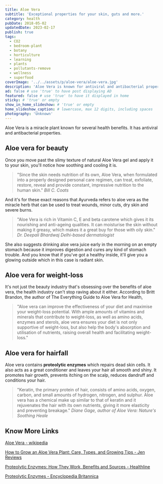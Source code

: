 ```yaml
---
title: Aloe Vera
subtitle: 'Exceptional properties for your skin, guts and more.'
category: health
pubDate: 2018-05-02
updatedDate: 2023-02-17
publish: true
tags:
  - CO2
  - bedroom-plant
  - botany
  - horticulture
  - learning
  - plants
  - pollutants-remove
  - wellness
  - superfood
coverImage: '../../assets/p/aloe-vera/aloe-vera.jpg'
description: 'Aloe Vera is known for antiviral and antibacterial properties. It can improve the effectiveness of your diet and maximise your weight-loss potential.' # max 160 digits cos dunno how to trim it, yet......
ad: false # use 'true' to have post displaying AD
featured: false # use 'true' to have it displayed in home
sticky: # 'true' or empty
show_in_home_slideshow: # 'true' or empty
home_slideshow_caption: # lowercase, max 12 digits, including spaces
photography: 'Unknown'
---
```


Aloe Vera is a miracle plant known for several health benefits. It has antiviral and antibacterial properties.

## Aloe vera for beauty

Once you move past the slimy texture of natural Aloe Vera gel and apply it to your skin, you'll notice how soothing and cooling it is.

> "Since the skin needs nutrition of its own, Aloe Vera, when formulated into a properly designed personal care regimen, can treat, exfoliate, restore, reveal and provide constant, impressive nutrition to the human skin." _Bill C. Coats_

And it's for these exact reasons that Ayurveda refers to aloe vera as the miracle herb that can be used to treat wounds, minor cuts, dry skin and severe burns.

> "Aloe Vera is rich in Vitamin C, E and beta carotene which gives it its nourishing and anti-ageing qualities. It can moisturise the skin without making it greasy, which makes it a great buy for those with oily skin." _Dr. Deepali Bhardwaj Delhi-based dermatologist_

She also suggests drinking aloe vera juice early in the morning on an empty stomach because it improves digestion and cures any kind of stomach trouble. And you know that if you've got a healthy inside, it'll give you a glowing outside which in this case is radiant skin.

## Aloe vera for weight-loss

It's not just the beauty industry that's obsessing over the benefits of aloe vera, the health industry can't stop raving about it either. According to Britt Brandon, the author of The Everything Guide to Aloe Vera for Health,

> "Aloe vera can improve the effectiveness of your diet and maximise your weight-loss potential. With ample amounts of vitamins and minerals that contribute to weight-loss, as well as amino acids, enzymes and sterols, aloe vera ensures your diet is not only supportive of weight-loss, but also help the body's absorption and utilisation of nutrients, raising overall health and facilitating weight-loss."

## Aloe vera for hairfall

Aloe vera contains **proteolytic enzymes** which repairs dead skin cells. It also acts as a great conditioner and leaves your hair all smooth and shiny. It promotes hair growth, prevents itching on the scalp, reduces dandruff and conditions your hair.

> "Keratin, the primary protein of hair, consists of amino acids, oxygen, carbon, and small amounts of hydrogen, nitrogen, and sulphur. Aloe vera has a chemical make up similar to that of keratin and it rejuvenates the hair with its own nutrients, giving it more elasticity and preventing breakage." _Diane Gage, author of Aloe Vera: Nature's Soothing Heale_

## Know More Links

[Aloe Vera - wikipedia](https://en.wikipedia.org/wiki/Aloe_vera)

[How to Grow an Aloe Vera Plant: Care, Types, and Growing Tips - Jen Reviews](https://www.jenreviews.com/grow-aloe-vera/)

[Proteolytic Enzymes: How They Work, Benefits and Sources - Healthline](https://www.healthline.com/nutrition/proteolytic-enzymes)

[Proteolytic Enzymes - Encyclopedia Britannica](https://www.britannica.com/science/proteolytic-enzyme)
